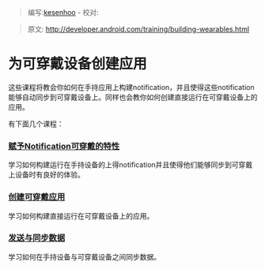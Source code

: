 > 编写:[kesenhoo](https://github.com/kesenhoo) - 校对:

> 原文: <http://developer.android.com/training/building-wearables.html>

# 为可穿戴设备创建应用

这些课程将教会你如何在手持应用上构建notification，并且使得这些notification能够自动同步到可穿戴设备上。同样也会教你如何创建直接运行在可穿戴设备上的应用。

有下面几个课程：

### [赋予Notification可穿戴的特性](notifications/index.html)

学习如何构建运行在手持设备的上得notification并且使得他们能够同步到可穿戴上设备时有良好的体验。

### [创建可穿戴应用](apps/index.html)

学习如何构建直接运行在可穿戴设备上的应用。

### [发送与同步数据](data-layer/index.html)

学习如何在手持设备与可穿戴设备之间同步数据。
